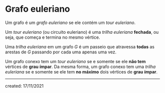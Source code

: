 # Grafo euleriano
Um grafo é um *grafo euleriano* se ele contém um *tour euleriano*.

Um *tour euleriano* (ou circuito euleriano) é uma *trilha euleriana* **fechada**, ou seja, que começa e termina no mesmo vértice.

Uma *trilha euleriana* em um grafo $G$ é um passeio que atravessa **todas** as arestas de $G$ passando por cada uma apenas uma vez.

Um grafo conexo tem um *tour euleriano* se e somente se ele **não tem** vértices de **grau ímpar**. Da mesma forma, um grafo conexo tem uma *trilha euleriana* se e somente se ele tem **no máximo** dois vértices de **grau ímpar**.

---

created: 17/11/2021
